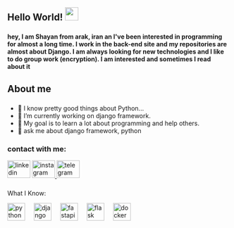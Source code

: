## Hello World! <img src="https://raw.githubusercontent.com/iampavangandhi/iampavangandhi/master/gifs/Hi.gif" width="30px"></h2>

###

<h4>  hey, I am Shayan from arak, iran an I've been interested in programming for almost a long time. I work in the back-end site and my repositories are almost about Django. I am always looking for new technologies and I like to do group work (encryption). I am interested and sometimes I read about it
  
###

<h2 align="left">About me</h2>

###

- 👀 I know pretty good things about Python...
- 🌱 I’m currently working on django framework.
- 🎯 My goal is to learn a lot about programming and help others.
- 💬 ask me about django framework, python

###

<h3>contact with me:</h3>

<a href="https://www.linkedin.com/in/shayan-farahani-8b2406280/" target="_blank">
    <img src="https://raw.githubusercontent.com/maurodesouza/profile-readme-generator/master/src/assets/icons/social/linkedin/default.svg" width="52" height="40" alt="linkedin logo"  /></a>
<a href="https://www.instagram.com/iamnotsh0yan" target="_blank">
 <img src="https://raw.githubusercontent.com/maurodesouza/profile-readme-generator/master/src/assets/icons/social/instagram/default.svg" width="52" height="40" alt="instagram logo"  />
</a>
<a href="https://t.me/kh0odeshayan" target="_blank">
    <img src="https://raw.githubusercontent.com/maurodesouza/profile-readme-generator/master/src/assets/icons/social/telegram/default.svg" width="52" height="40" alt="telegram logo"  />
</a>

###

What I Know:
<div align="left">
  <img src="https://cdn.jsdelivr.net/gh/devicons/devicon/icons/python/python-original.svg" height="40" alt="python logo"  />
  <img width="12" />
  <img src="https://cdn.jsdelivr.net/gh/devicons/devicon/icons/django/django-plain.svg" height="40" alt="django logo"  />
  <img width="12" />
  <img src="https://cdn.jsdelivr.net/gh/devicons/devicon/icons/fastapi/fastapi-original.svg" height="40" alt="fastapi logo"  />
  <img width="12" />
  <img src="https://cdn.jsdelivr.net/gh/devicons/devicon/icons/flask/flask-original.svg" height="40" alt="flask logo"  />
  <img width="12" />
<!--   <img src="https://cdn.jsdelivr.net/gh/devicons/devicon/icons/git/git-original.svg" height="40" alt="git logo"  />
  <img width="12" /> -->
  <img src="https://cdn.jsdelivr.net/gh/devicons/devicon/icons/docker/docker-original.svg" height="40" alt="docker logo"  />
</div>

